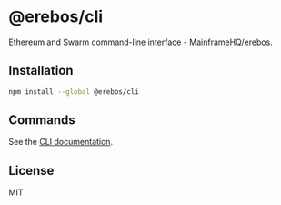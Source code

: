 # @erebos/cli

Ethereum and Swarm command-line interface - [MainframeHQ/erebos](https://github.com/MainframeHQ/erebos).

## Installation

```sh
npm install --global @erebos/cli
```

## Commands

See the [CLI documentation](https://erebos.js.org/docs/cli).

## License

MIT
